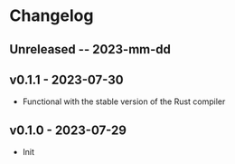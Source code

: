 # Changelog

## Unreleased -- 2023-mm-dd

## v0.1.1 - 2023-07-30

- Functional with the stable version of the Rust compiler

## v0.1.0 - 2023-07-29

- Init
